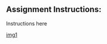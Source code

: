 ## Assignment Instructions:
Instructions here

[img1](https://github.com/Byron-Dowling/4553-Agent-Based-Modelling/blob/main/Assignments/Assignment%201/ABM%20P1.PNG?raw=true)
